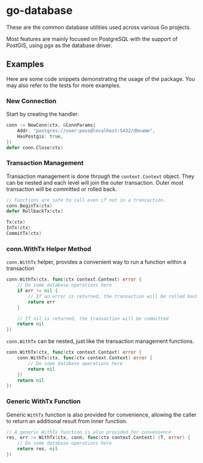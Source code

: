 # go-database

These are the common database utilities used across various Go projects.

Most features are mainly focused on PostgreSQL with the support of PostGIS, using pgx as the database driver.

## Examples

Here are some code snippets demonstrating the usage of the package. You may also refer to the tests for more examples.

### New Connection

Start by creating the handler:

```go
conn := NewConn(ctx, &ConnParams{
    Addr: "postgres://user:pass@localhost:5432/dbname",
    HasPostgis: true,
})
defer conn.Close(ctx)
```

### Transaction Management

Transaction management is done through the `context.Context` object. They can be nested and each level will join the 
outer transaction. Outer most transaction will be committed or rolled back.

```go
// Functions are safe to call even if not in a transaction.
conn.BeginTx(ctx)
defer RollbackTx(ctx)

Tx(ctx)
InTx(ctx)
CommitTx(ctx)
```

### conn.WithTx Helper Method

`conn.WithTx` helper, provides a convenient way to run a function within a transaction

```go
conn.WithTx(ctx, func(ctx context.Context) error {
    // Do some database operations here
    if err != nil {
        // If an error is returned, the transaction will be rolled back
        return err
    }

    // If nil is returned, the transaction will be committed
    return nil
})
```

`conn.WithTx` can be nested, just like the transaction management functions.

```go
conn.WithTx(ctx, func(ctx context.Context) error {
    conn.WithTx(ctx, func(ctx context.Context) error {
        // Do some database operations here
        return nil
    })
    return nil
})
```

### Generic WithTx Function

Generic `WithTx` function is also provided for convenience, allowing the caller to return an additional result from
inner function.

```go
// A generic WithTx function is also provided for convenience
res, err := WithTx(ctx, conn, func(ctx context.Context) (T, error) {
    // Do some database operations here
    return res, nil
})
```

